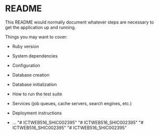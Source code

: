 # README

This README would normally document whatever steps are necessary to get the
application up and running.

Things you may want to cover:

* Ruby version

* System dependencies

* Configuration

* Database creation

* Database initialization

* How to run the test suite

* Services (job queues, cache servers, search engines, etc.)

* Deployment instructions

* ...
"# ICTWEB516_SHIC002395" 
"# ICTWEB516_SHIC002395" 
"# ICTWEB516_SHIC002395" 
"# ICTWEB516_SHIC002395" 

